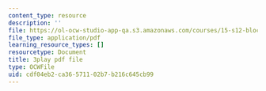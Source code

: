```yaml
---
content_type: resource
description: ''
file: https://ol-ocw-studio-app-qa.s3.amazonaws.com/courses/15-s12-blockchain-and-money-fall-2018/cdf04eb2ca36571102b7b216c645cb99_CJCKTixMb70.pdf
file_type: application/pdf
learning_resource_types: []
resourcetype: Document
title: 3play pdf file
type: OCWFile
uid: cdf04eb2-ca36-5711-02b7-b216c645cb99
---
```

